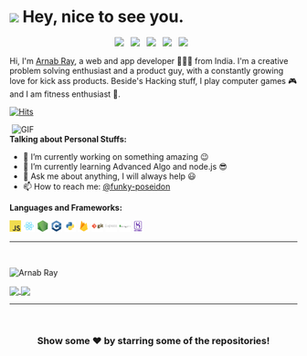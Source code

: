 <h1><img src="https://emojis.slackmojis.com/emojis/images/1531849430/4246/blob-sunglasses.gif?1531849430" width="30"/> Hey, nice to see you.</h1>

<p align="center">
<a href="https://twitter.com/funky_poseidon" target="_blank"><img height=30 src="https://image.flaticon.com/icons/svg/725/725311.svg"/></a>&nbsp;&nbsp; 
<a href="https://www.linkedin.com/in/funky-poseidon/" target="_blank"><img height=30 src="https://img.icons8.com/doodle/48/000000/linkedin.png"/></a>&nbsp;&nbsp;
<a href="https://www.instagram.com/arnab_funky/" target="_blank"><img height=30 src="https://cdn-icons-png.flaticon.com/512/1384/1384063.png"/></a>&nbsp;&nbsp;
<a href="https://www.codechef.com/users/arnabray" target="_blank"><img height=30 src="https://api.iconify.design/simple-icons:codechef.svg"/></a>&nbsp;&nbsp;
<a href="https://www.facebook.com/funky.poseidon/" target="_blank"><img height=30 src="https://img.icons8.com/doodle/48/000000/facebook-new.png"/></a>&nbsp;&nbsp;

</p>

Hi, I'm [Arnab Ray](https://www.linkedin.com/in/funky-poseidon/), a web and app developer 👨🏻‍💻 from India. I'm a creative problem solving enthusiast and a product guy, with a constantly growing love for kick ass products. Beside's Hacking stuff, I play computer games :video_game: and I am fitness enthusiast :muscle:.

[![Hits](https://hits.seeyoufarm.com/api/count/incr/badge.svg?url=https%3A%2F%2Fgithub.com%2Farnabuchiha&count_bg=%2379C83D&title_bg=%23555555&icon=&icon_color=%23E7E7E7&title=views&edge_flat=false)](https://hits.seeyoufarm.com)
<!--
**arnabuchiha/arnabuchiha** is a ✨ _special_ ✨ repository because its `README.md` (this file) appears on your GitHub profile.

Here are some ideas to get you started:

- 🔭 I’m currently working on ...
- 🌱 I’m currently learning ...
- 👯 I’m looking to collaborate on ...
- 🤔 I’m looking for help with ...
- 💬 Ask me about ...
- 📫 How to reach me: ...
- 😄 Pronouns: ...
- ⚡ Fun fact: ...
-->

<img align="right" alt="GIF" src="https://media.giphy.com/media/836HiJc7pgzy8iNXCn/giphy.gif" width="500" height="auto" />

**Talking about Personal Stuffs:**

- 🔭 I’m currently working on something amazing :wink:
- 🌱 I’m currently learning Advanced Algo and node.js :sunglasses:
- 💬 Ask me about anything, I will always help :smiley:
- 📫 How to reach me: [@funky-poseidon](https://www.linkedin.com/in/funky-poseidon/)

**Languages and Frameworks:**  

<code><img height="20" src="https://raw.githubusercontent.com/github/explore/80688e429a7d4ef2fca1e82350fe8e3517d3494d/topics/javascript/javascript.png"></code>
<code><img height="20" src="https://raw.githubusercontent.com/github/explore/80688e429a7d4ef2fca1e82350fe8e3517d3494d/topics/react/react.png"></code>
<code><img height="20" src="https://raw.githubusercontent.com/github/explore/80688e429a7d4ef2fca1e82350fe8e3517d3494d/topics/nodejs/nodejs.png"></code>
<code><img height="20" src="https://raw.githubusercontent.com/github/explore/80688e429a7d4ef2fca1e82350fe8e3517d3494d/topics/cpp/cpp.png"></code>
<code><img height="20" src="https://raw.githubusercontent.com/github/explore/80688e429a7d4ef2fca1e82350fe8e3517d3494d/topics/python/python.png"></code>
<code><img height="20" src="https://raw.githubusercontent.com/github/explore/80688e429a7d4ef2fca1e82350fe8e3517d3494d/topics/firebase/firebase.png"></code>
<code><img height="20" src="https://raw.githubusercontent.com/github/explore/80688e429a7d4ef2fca1e82350fe8e3517d3494d/topics/git/git.png"></code>
<code><img height="20" src="https://raw.githubusercontent.com/github/explore/80688e429a7d4ef2fca1e82350fe8e3517d3494d/topics/express/express.png"></code>
<code><img height="20" src="https://raw.githubusercontent.com/github/explore/80688e429a7d4ef2fca1e82350fe8e3517d3494d/topics/mongodb/mongodb.png"></code>
<code><img height="20" src="https://raw.githubusercontent.com/github/explore/cb661bc288627f05a5ac4187b00495fd8048c9fa/topics/heroku/heroku.png"></code>
<hr>
</br>

<p align="left"> <img src="https://github-readme-stats.vercel.app/api?username=arnabuchiha&show_icons=true&theme=tokyonight" alt="Arnab Ray" /> </p>

<a href="https://github.com/arnabuchiha/CGuess-game" target="_blank">
  <img align="center" src="https://github-readme-stats.vercel.app/api/pin/?username=arnabuchiha&repo=cguess-game&theme=dracula" />
</a>
<a href="https://github.com/arnabuchiha/SkinSense" target="_blank">
 <img align="center" src="https://github-readme-stats.vercel.app/api/pin/?username=arnabuchiha&repo=skinsense&theme=dracula" />
</a>
<hr>
</br>
<div align="center">

### Show some ❤️ by starring some of the repositories!
</div>
